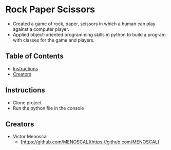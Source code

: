 # Rock Paper Scissors

* Created a game of rock, paper, scissors in which a human can play against a computer player.
* Applied object-oriented programming skills in python to build a program with classes for the game and players.

## Table of Contents

* [Instructions](#instructions)
* [Creators](#creators)

## Instructions

* Clone project
* Run the python file in the console

## Creators

* Victor Menoscal
    - [https://github.com/MENOSCAL](https://github.com/MENOSCAL)